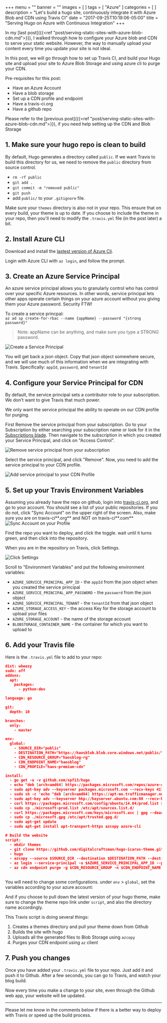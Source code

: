 +++
menu = ""
banner = ""
images = [
]
tags = [
  "Azure"
]
categories = [
]
description = "Let's build a hugo site, continuously integrate it with Azure Blob and CDN using Travis CI"
date = "2017-09-25T10:19:06-05:00"
title = "Serving Hugo on Azure with Continuous Integration"
+++

In my [last post]({{<ref "post/serving-static-sites-with-azure-blob-cdn.md">}}), I walked through how to configure your Azure blob and CDN to serve your static website.  However, the way to manually upload your content every time you update your site is not ideal.

In this post, we will go through how to set up Travis CI, and build your Hugo site and upload your site to Azure Blob Storage and using azure cli to purge your CDN.

Pre-requisites for this post:  

* Have an Azure Account
* Have a blob storage
* Set up a CDN profile and endpoint
* Have a travis-ci.org
* Have a github repo

Please refer to the [previous post]({{<ref "post/serving-static-sites-with-azure-blob-cdn.md">}}), if you need help setting up the CDN and Blob Storage

## 1. Make sure your hugo repo is clean to build

By default, Hugo generates a directory called `public`.  If we want Travis to build this directory for us, we need to remove the `public` directory from source control.

* `rm -rf public`
* `git add .`
* `git commit -m "removed public"`
* `git push`
* add `public/` to your `.gitignore` file.

Make sure your `themes` directory is also not in your repo.  This ensure that on every build, your theme is up to date.  If you choose to include the theme in your repo, then you'll need to modify the `.travis.yml` file (in the post later) a bit.

## 2. Install Azure CLI
Download and install the [lastest version of Azure Cli](https://docs.microsoft.com/en-us/cli/azure/install-azure-cli?view=azure-cli-latest).

Login with Azure CLI with `az login`, and follow the prompt.

## 3. Create an Azure Service Principal
An azure service principal allows you to granularly control who has control over your specific Azure resources.  In other words, service principal lets other apps operate certain things on your azure account without you giving them your Azure password.  Security FTW!

To create a service princpal:  
`az ad sp create-for-rbac --name {appName} --password "{strong password}"`

> Note: appName can be anything, and make sure you type a STRONG password.

![Create a Service Principal](/hugo-travis/create-service-principal.jpg)

You will get back a json object.  Copy that json object somewhere secure, and we will use much of this information when we are integrating with Travis.  Specifically: `appId`, `password`, and `tenantId`

## 4. Configure your Service Principal for CDN
By default, the service principal sets a contributor role to your subscription.  We don't want to give Travis that much power.

We only want the service principal the ability to operate on our CDN profile for purging.

First Remove the service principal from your subscription.  Go to your Subscription by either searching your subscription name or look for it in the [Subscriptions blade](https://ms.portal.azure.com/#blade/Microsoft_Azure_Billing/SubscriptionsBlade).  Then navigate to the subscription in which you created your Service Principal, and click on "Access Control".

![Remove service principal from your subscription](/hugo-travis/remove-service-principal-subscription.jpg)

Select the service principal, and click "Remove".  Now, you need to add the service principal to your CDN profile.

![Add service principal to your CDN Profile](/hugo-travis/assign-service-principal-cdn.jpg)

## 5. Set up your Travis Environment Variables

Assuming you already have the repo on github, login into [travis-ci.org](travis-ci.org), and go to your account.
You should see a list of your public repositories.  If you do not, click "Sync Account" on the upper right of the screen.  Also, make sure you are on travis-ci**.org** and NOT on travis-ci**.com**
![Sync Account on your Profile](/hugo-travis/travis-sync-account.jpg)

Find the repo you want to deploy, and click the toggle. wait until it turns green, and then click into the repository.

When you are in the repository on Travis, click Settings.

![Click Settings](/hugo-travis/travis-settings-click.jpg)

Scroll to "Environment Variables" and put the following environment variables:

* `AZURE_SERVICE_PRINCIPAL_APP_ID` - the `appId` from the json object when you created the service principal
* `AZURE_SERVICE_PRINCIPAL_APP_PASSWORD` - the `password` from the json object
* `AZURE_SERVICE_PRINCIPAL_TENANT` - the `tenantId` from that json object
* `AZURE_STORAGE_ACCESS_KEY` - the access Key for the storage account to upload your files
* `AZURE_STORAGE_ACCOUNT` - the name of the storage account
* `BLOBSTORAGE_CONTAINER_NAME` - the container for which you want to upload to

## 6. Add your Travis file
Here is the `.travis.yml` file to add to your repo:

```json
dist: wheezy
sudo: off
addons:
  apt:
    packages:
      - python-dev

language: go

git:
  depth: 10

branches:
  only:
    - master

env:
  global:
    - SOURCE_DIR="public"
    - DESTINATION_PATH="https://haosblob.blob.core.windows.net/public/"
    - CDN_RESOURCE_GROUP="haosblog-rg"
    - CDN_ENDPOINT_NAME="haosblog"
    - CDN_PROFILE="haos-premium-cdn"

install: 
  - go get -u -v github.com/spf13/hugo
  - echo "deb [arch=amd64] https://packages.microsoft.com/repos/azure-cli/ wheezy main" | sudo tee /etc/apt/sources.list.d/azure-cli.list
  - sudo apt-key adv --keyserver packages.microsoft.com --recv-keys 417A0893
  - sudo sh -c 'echo "deb [arch=amd64] https://apt-mo.trafficmanager.net/repos/dotnet-release/ trusty main" > /etc/apt/sources.list.d/dotnetdev.list' 
  - sudo apt-key adv --keyserver hkp://keyserver.ubuntu.com:80 --recv-keys 417A0893
  - curl https://packages.microsoft.com/config/ubuntu/14.04/prod.list > ./microsoft-prod.list
  - sudo cp ./microsoft-prod.list /etc/apt/sources.list.d/
  - curl https://packages.microsoft.com/keys/microsoft.asc | gpg --dearmor > microsoft.gpg
  - sudo cp ./microsoft.gpg /etc/apt/trusted.gpg.d/
  - sudo apt-get update
  - sudo apt-get install apt-transport-https azcopy azure-cli

# Build the website
script:
  - mkdir themes
  - git clone https://github.com/digitalcraftsman/hugo-icarus-theme.git themes/hugo-icarus-theme
  - hugo
  - azcopy --source $SOURCE_DIR --destination $DESTINATION_PATH --dest-key $AZURE_STORAGE_ACCESS_KEY --recursive --quiet --set-content-type
  - az login --service-principal -u $AZURE_SERVICE_PRINCIPAL_APP_ID --password $AZURE_SERVICE_PRINCIPAL_APP_PASSWORD --tenant $AZURE_SERVICE_PRINCIPAL_TENANT
  - az cdn endpoint purge -g $CDN_RESOURCE_GROUP -n $CDN_ENDPOINT_NAME --profile-name $CDN_PROFILE --content-paths "/*"
   
```

You will need to change some configurations. under `env` > `global`, set the variables according to your azure account:

And if you choose to pull down the latest version of your hugo theme, make sure to change the theme repo link under `script`, and also the directory name accordingly.

This Travis script is doing several things:

1. Creates a themes directory and pull your theme down from Github
2. Builds the site with hugo
3. Uploads all the generated files to Blob Storage using `azcopy`
4. Purges your CDN endpoint using `az` client

## 7. Push you changes

Once you have added your `.travis.yml` file to your repo.  Just add it and push it to Github.  After a few seconds, you can go to Travis, and watch your blog build.

Now every time you make a change to your site, even through the Github web app, your website will be updated.

--------------------------

Please let me know in the comments below if there is a better way to deploy with Travis or speed up the build process.